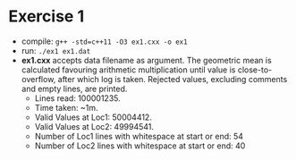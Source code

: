 # Exercise 1
* compile: `g++ -std=c++11 -O3 ex1.cxx -o ex1`
* run: `./ex1 ex1.dat`
* **ex1.cxx** accepts data filename as argument. The geometric mean is 
calculated favouring arithmetic multiplication until value is close-to-overflow, 
after which log is taken. Rejected values, excluding comments and empty lines,
are printed.
    * Lines read: 100001235.
    * Time taken: ~1m.
    * Valid Values at Loc1: 50004412.
    * Valid Values at Loc2: 49994541.
    * Number of Loc1 lines with whitespace at start or end: 54
    * Number of Loc2 lines with whitespace at start or end: 40
